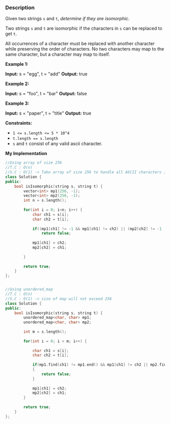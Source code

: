 ### Description

Given two strings `s` and `t`, _determine if they are isomorphic_.

Two strings `s` and `t` are isomorphic if the characters in `s` can be replaced to get `t`.

All occurrences of a character must be replaced with another character while preserving the order of characters. No two characters may map to the same character, but a character may map to itself.

**Example 1:**

**Input:** s = "egg", t = "add"
**Output:** true

**Example 2:**

**Input:** s = "foo", t = "bar"
**Output:** false

**Example 3:**

**Input:** s = "paper", t = "title"
**Output:** true

**Constraints:**

- `1 <= s.length <= 5 * 10^4`
- `t.length == s.length`
- `s` and `t` consist of any valid ascii character.

**My Implementation**

```cpp
//Using array of size 256
//T.C : O(n)
//S.C : O(1) -> Take array of size 256 to handle all ASCII characters instead of taking map
class Solution {
public:
    bool isIsomorphic(string s, string t) {
        vector<int> mp1(256, -1);
        vector<int> mp2(256, -1);
        int n = s.length();
        
        for(int i = 0; i<n; i++) {
            char ch1 = s[i];
            char ch2 = t[i];
            
            if((mp1[ch1] != -1 && mp1[ch1] != ch2) || (mp2[ch2] != -1  && mp2[ch2] != ch1))
                return false;
            
            mp1[ch1] = ch2;
            mp2[ch2] = ch1;
            
        }
        
        return true;
    }
};


//Using unordered_map
//T.C : O(n)
//S.C : O(1) -> size of map will not exceed 256
class Solution {
public:
    bool isIsomorphic(string s, string t) {
        unordered_map<char, char> mp1;
        unordered_map<char, char> mp2;
        
        int m = s.length();
        
        for(int i = 0; i < m; i++) {
            
            char ch1 = s[i];
            char ch2 = t[i];
            
            if(mp1.find(ch1) != mp1.end() && mp1[ch1] != ch2 || mp2.find(ch2) != mp2.end() && mp2[ch2] != ch1 )
            {
                return false;
            }
            
            mp1[ch1] = ch2;
            mp2[ch2] = ch1;
        }
        
        return true;
    }
};
```

